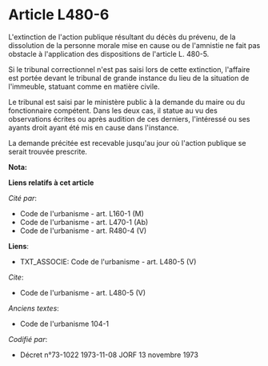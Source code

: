 # Article L480-6

L'extinction de l'action publique résultant du décès du prévenu, de la dissolution de la personne morale mise en cause ou de
l'amnistie ne fait pas obstacle à l'application des dispositions de l'article L. 480-5. 

Si le tribunal correctionnel n'est pas saisi lors de cette extinction, l'affaire est portée devant le tribunal de grande
instance du lieu de la situation de l'immeuble, statuant comme en matière civile. 

Le tribunal est saisi par le ministère public à la demande du maire ou du fonctionnaire compétent. Dans les deux cas, il
statue au vu des observations écrites ou après audition de ces derniers, l'intéressé ou ses ayants droit ayant été mis en
cause dans l'instance. 

La demande précitée est recevable jusqu'au jour où l'action publique se serait trouvée prescrite.

**Nota:**



**Liens relatifs à cet article**

_Cité par_:

  - Code de l'urbanisme - art. L160-1 (M)
  - Code de l'urbanisme - art. L470-1 (Ab)
  - Code de l'urbanisme - art. R480-4 (V)

**Liens**:

  - TXT_ASSOCIE: Code de l'urbanisme - art. L480-5 (V)

_Cite_:

  - Code de l'urbanisme - art. L480-5 (V)

_Anciens textes_:

  - Code de l'urbanisme 104-1

_Codifié par_:

  - Décret n°73-1022 1973-11-08 JORF 13 novembre 1973

